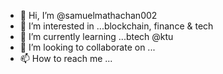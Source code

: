 - 👋 Hi, I’m @samuelmathachan002
- 👀 I’m interested in ...blockchain, finance & tech
- 🌱 I’m currently learning ...btech @ktu
- 💞️ I’m looking to collaborate on ...
- 📫 How to reach me ...

<!---
samuelmathachan002/samuelmathachan002 is a ✨ special ✨ repository because its `README.md` (this file) appears on your GitHub profile.
You can click the Preview link to take a look at your changes.
--->
